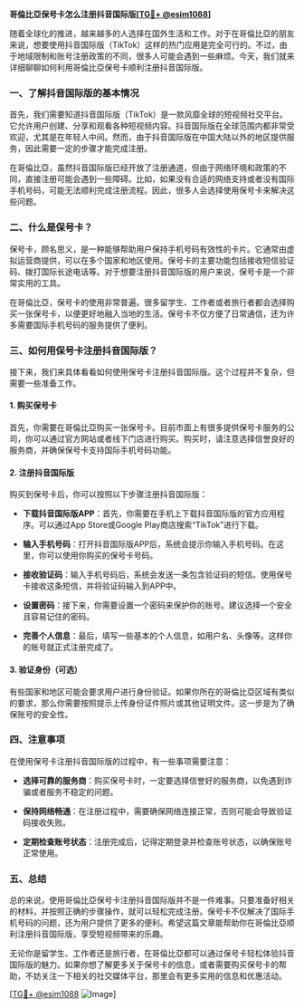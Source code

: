 **哥倫比亞保号卡怎么注册抖音国际版[[TG💪+ @esim1088](https://t.me/s/esim1088)]**

随着全球化的推进，越来越多的人选择在国外生活和工作。对于在哥倫比亞的朋友来说，想要使用抖音国际版（TikTok）这样的热门应用是完全可行的。不过，由于地域限制和账号注册政策的不同，很多人可能会遇到一些麻烦。今天，我们就来详细聊聊如何利用哥倫比亞保号卡顺利注册抖音国际版。

### 一、了解抖音国际版的基本情况

首先，我们需要知道抖音国际版（TikTok）是一款风靡全球的短视频社交平台。它允许用户创建、分享和观看各种短视频内容。抖音国际版在全球范围内都非常受欢迎，尤其是在年轻人中间。然而，由于抖音国际版在中国大陆以外的地区提供服务，因此需要一定的步骤才能完成注册。

在哥倫比亞，虽然抖音国际版已经开放了注册通道，但由于网络环境和政策的不同，直接注册可能会遇到一些障碍。比如，如果没有合适的网络支持或者没有国际手机号码，可能无法顺利完成注册流程。因此，很多人会选择使用保号卡来解决这些问题。

### 二、什么是保号卡？

保号卡，顾名思义，是一种能够帮助用户保持手机号码有效性的卡片。它通常由虚拟运营商提供，可以在多个国家和地区使用。保号卡的主要功能包括接收短信验证码、拨打国际长途电话等。对于想要注册抖音国际版的用户来说，保号卡是一个非常实用的工具。

在哥倫比亞，保号卡的使用非常普遍。很多留学生、工作者或者旅行者都会选择购买一张保号卡，以便更好地融入当地的生活。保号卡不仅方便了日常通信，还为许多需要国际手机号码的服务提供了便利。

### 三、如何用保号卡注册抖音国际版？

接下来，我们来具体看看如何使用保号卡注册抖音国际版。这个过程并不复杂，但需要一些准备工作。

#### 1. 购买保号卡

首先，你需要在哥倫比亞购买一张保号卡。目前市面上有很多提供保号卡服务的公司，你可以通过官方网站或者线下门店进行购买。购买时，请注意选择信誉良好的服务商，并确保保号卡支持国际手机号码功能。

#### 2. 注册抖音国际版

购买到保号卡后，你可以按照以下步骤注册抖音国际版：

- **下载抖音国际版APP**：首先，你需要在手机上下载抖音国际版的官方应用程序。可以通过App Store或Google Play商店搜索“TikTok”进行下载。
  
- **输入手机号码**：打开抖音国际版APP后，系统会提示你输入手机号码。在这里，你可以使用你购买的保号卡号码。

- **接收验证码**：输入手机号码后，系统会发送一条包含验证码的短信。使用保号卡接收这条短信，并将验证码输入到APP中。

- **设置密码**：接下来，你需要设置一个密码来保护你的账号。建议选择一个安全且容易记住的密码。

- **完善个人信息**：最后，填写一些基本的个人信息，如用户名、头像等。这样你的账号就正式注册完成了。

#### 3. 验证身份（可选）

有些国家和地区可能会要求用户进行身份验证。如果你所在的哥倫比亞区域有类似的要求，那么你需要按照提示上传身份证件照片或其他证明文件。这一步是为了确保账号的安全性。

### 四、注意事项

在使用保号卡注册抖音国际版的过程中，有一些事项需要注意：

- **选择可靠的服务商**：购买保号卡时，一定要选择信誉好的服务商，以免遇到诈骗或者服务不稳定的问题。

- **保持网络畅通**：在注册过程中，需要确保网络连接正常，否则可能会导致验证码接收失败。

- **定期检查账号状态**：注册完成后，记得定期登录并检查账号状态，以确保账号正常使用。

### 五、总结

总的来说，使用哥倫比亞保号卡注册抖音国际版并不是一件难事。只要准备好相关的材料，并按照正确的步骤操作，就可以轻松完成注册。保号卡不仅解决了国际手机号码的问题，还为用户提供了更多的便利。希望这篇文章能帮助你在哥倫比亞顺利注册抖音国际版，享受短视频带来的乐趣。

无论你是留学生、工作者还是旅行者，在哥倫比亞都可以通过保号卡轻松体验抖音国际版的魅力。如果你想了解更多关于保号卡的信息，或者需要购买保号卡的帮助，不妨关注一下相关的社交媒体平台，那里会有更多实用的信息和优惠活动。

[[TG💪+ @esim1088](https://t.me/s/esim1088) ![Image](https://i.postimg.cc/4NQfJmqS/Snipaste-2025-05-13-00-14-12.png)]